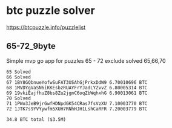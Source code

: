 # btc puzzle solver

https://btcpuzzle.info/puzzlelist

## 65-72_9byte

Simple mvp go app for puzzles 65 - 72 exclude solved 65,66,70

    65 Solved
    66 Solved
    67 1BY8GQbnueYofwSuFAT3USAhGjPrkxDdW9 6.70010696 BTC
    68 1MVDYgVaSN6iKKEsbzRUAYFrYJadLYZvvZ 6.80005314 BTC
    69 19vkiEajfhuZ8bs8Zu2jgmC6oqZbWqhxhG 6.90013061 BTC
    70 Solved
    71 1PWo3JeB9jrGwfHDNpdGK54CRas7fsVzXU 7.10003770 BTC
    72 1JTK7s9YVYywfm5XUH7RNhHJH1LshCaRFR 7.20003779 BTC

    34.8 BTC total ($3.5M)
